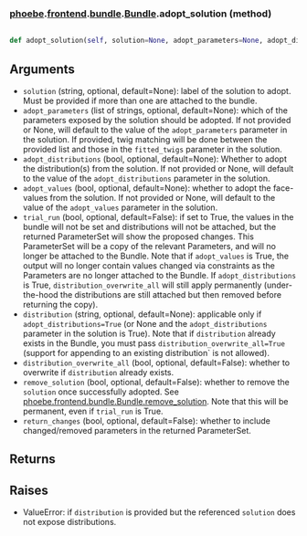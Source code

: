 ### [phoebe](phoebe.md).[frontend](phoebe.frontend.md).[bundle](phoebe.frontend.bundle.md).[Bundle](phoebe.frontend.bundle.Bundle.md).adopt_solution (method)


```py

def adopt_solution(self, solution=None, adopt_parameters=None, adopt_distributions=None, adopt_values=None, trial_run=False, remove_solution=False, return_changes=False, **kwargs)

```



Arguments
------------
* `solution` (string, optional, default=None): label of the solution
    to adopt.  Must be provided if more than one are attached to the
    bundle.
* `adopt_parameters` (list of strings, optional, default=None): which
    of the parameters exposed by the solution should be adopted.  If
    not provided or None, will default to the value of the `adopt_parameters`
    parameter in the solution.  If provided, twig matching will be done
    between the provided list and those in the `fitted_twigs` parameter
    in the solution.
* `adopt_distributions` (bool, optional, default=None): Whether to
    adopt the distribution(s) from the solution.  If not provided or
    None, will default to the value of the `adopt_distributions`
    parameter in the solution.
* `adopt_values` (bool, optional, default=None): whether to adopt the
    face-values from the solution.  If not provided or None, will default
    to the value of the `adopt_values` parameter in the solution.
* `trial_run` (bool, optional, default=False): if set to True, the
    values in the bundle will not be set and distributions will not be
    attached, but the returned ParameterSet will show the proposed changes.
    This ParameterSet will be a copy of the relevant Parameters, and
    will no longer be attached to the Bundle.  Note that if `adopt_values`
    is True, the output will no longer contain values changed via constraints
    as the Parameters are no longer attached to the Bundle.  If
    `adopt_distributions` is True, `distribution_overwrite_all` will
    still apply permanently (under-the-hood the distributions are still
    attached but then removed before returning the copy).
* `distribution` (string, optional, default=None): applicable only
    if `adopt_distributions=True` (or None and the `adopt_distributions`
    parameter in the solution is True).  Note that if `distribution`
    already exists in the Bundle, you must pass `distribution_overwrite_all=True`
    (support for appending to an existing distribution` is not allowed).
* `distribution_overwrite_all` (bool, optional, default=False): whether
    to overwrite if `distribution` already exists.
* `remove_solution` (bool, optional, default=False): whether to remove
    the `solution` once successfully adopted.  See [phoebe.frontend.bundle.Bundle.remove_solution](phoebe.frontend.bundle.Bundle.remove_solution.md).
    Note that this will be permanent, even if `trial_run` is True.
* `return_changes` (bool, optional, default=False): whether to include
    changed/removed parameters in the returned ParameterSet.

Returns
----------

Raises
-----------
* ValueError: if `distribution` is provided but the referenced `solution`
    does not expose distributions.

